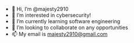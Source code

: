- 👋 Hi, I’m @majesty2910
- 👀 I’m interested in cybersecurity!
- 🌱 I’m currently learning software engineering
- 💞️ I’m looking to collaborate on any opportunities
- 📫 My email is majesty2910@gmail.com

<!---
majesty2910/majesty2910 is a ✨ special ✨ repository because its `README.md` (this file) appears on your GitHub profile.
You can click the Preview link to take a look at your changes.
--->
